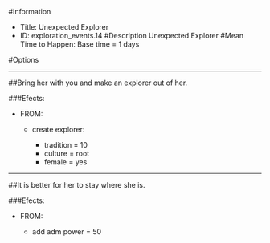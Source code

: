 #Information
 - Title: Unexpected Explorer
 - ID: exploration_events.14
#Description
Unexpected Explorer
#Mean Time to Happen:
Base time = 1 days

#Options

___
##Bring her with you and make an explorer out of her.

###Efects:<ul><li>FROM:</li><ul><li>create explorer:</li><ul><li>tradition = 10</li><li>culture = root</li><li>female = yes</li></ul></ul></ul>

___
##It is better for her to stay where she is.

###Efects:<ul><li>FROM:</li><ul><li>add adm power = 50</li></ul></ul>

